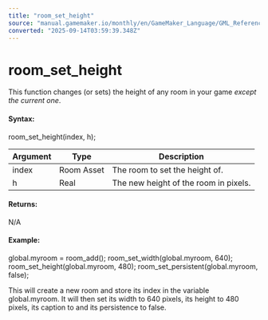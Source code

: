 ```yaml
---
title: "room_set_height"
source: "manual.gamemaker.io/monthly/en/GameMaker_Language/GML_Reference/Asset_Management/Rooms/room_set_height.htm"
converted: "2025-09-14T03:59:39.348Z"
---
```


# room\_set\_height

This function changes (or sets) the height of any room in your game _except the current one_.

#### Syntax:

room\_set\_height(index, h);

| Argument | Type | Description |
| --- | --- | --- |
| index | Room Asset | The room to set the height of. |
| h | Real | The new height of the room in pixels. |

#### Returns:

N/A

#### Example:

global.myroom = room\_add();
room\_set\_width(global.myroom, 640);
room\_set\_height(global.myroom, 480);
room\_set\_persistent(global.myroom, false);

This will create a new room and store its index in the variable global.myroom. It will then set its width to 640 pixels, its height to 480 pixels, its caption to and its persistence to false.
